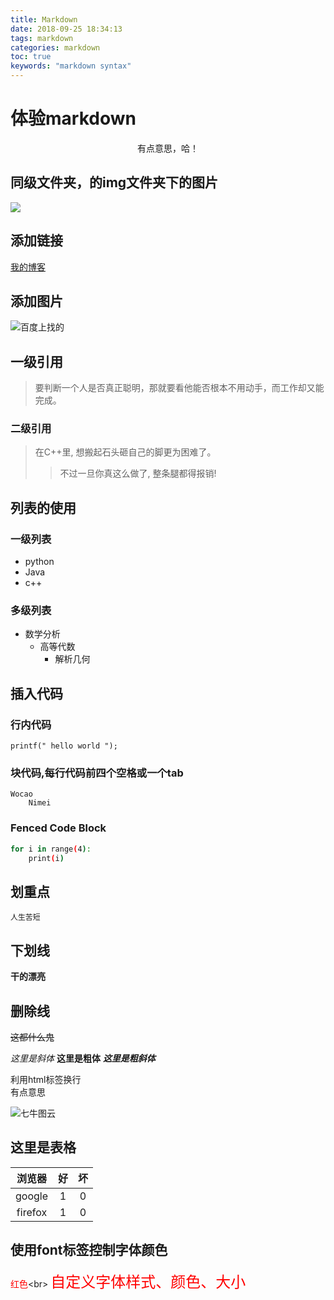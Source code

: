 ```yaml
---
title: Markdown
date: 2018-09-25 18:34:13
tags: markdown
categories: markdown
toc: true
keywords: "markdown syntax"
---
```

# 体验markdown

<p align="center">有点意思，哈！</p>

## 同级文件夹，的img文件夹下的图片

![](/img/wocao.jpg)

## 添加链接

[我的博客](https://yeshan333.github.io/)

## 添加图片

![百度上找的](https://ss2.bdstatic.com/70cFvnSh_Q1YnxGkpoWK1HF6hhy/it/u=3965705221,2010595691&fm=26&gp=0.jpg)

<!-- more -->

## 一级引用

>要判断一个人是否真正聪明，那就要看他能否根本不用动手，而工作却又能完成。

### 二级引用

>在C++里, 想搬起石头砸自己的脚更为困难了。
>>不过一旦你真这么做了, 整条腿都得报销!

## 列表的使用

### 一级列表

* python
* Java
* c++

### 多级列表

* 数学分析
    * 高等代数
        * 解析几何

## 插入代码


### 行内代码

`printf(" hello world "); `

### 块代码,每行代码前四个空格或一个tab

    Wocao
        Nimei

### Fenced Code Block

```bash
for i in range(4):
    print(i)

```

## 划重点

`人生苦短`

## 下划线

__干的漂亮__

## 删除线

~~这都什么鬼~~

*这里是斜体*
**这里是粗体**
***这里是粗斜体***

利用html标签换行<br/>有点意思

![七牛图云](http://pflr7ix8q.bkt.clouddn.com/wocao.jpg)

## 这里是表格

| 浏览器 | 好 | 坏 |
|:-----:|:---:|:----:|
|google|1|0|
|firefox|1|0|

## 使用font标签控制字体颜色

<font color="red">红色</font><br\>
<font face="微软雅黑" color="red" size="5">自定义字体样式、颜色、大小</font>